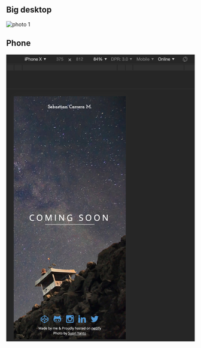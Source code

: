 ## Big desktop

<img src="/assets/img/Screen-1.png" alt="photo 1"/>

## Phone

<img src="/assets/img/Screen-2.png" alt="photo 2" width="700"/>
